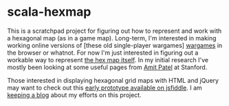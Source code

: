 scala-hexmap
============

This is a scratchpad project for figuring out how to represent and work with 
a hexagonal map (as in a game map).  Long-term, I'm interested in making 
working online versions of [these old single-player wargames] [wargames] 
in the browser or whatnot.  For now I'm just interested in figuring out a 
workable way to represent [the hex map itself][map].  In my initial research 
I've mostly been looking at some useful pages from [Amit Patel][amit] at 
Stanford.

Those interested in displaying hexagonal grid maps with HTML and jQuery may 
want to check out this [early prototype available on jsfiddle][jsfiddle].  I 
am [keeping a blog][blog] about my efforts on this project. 

[wargames]: http://dwarfstar.brainiac.com/ds_index.html
[map]: http://dwarfstar.brainiac.com/barbarianprince/barbarianprince_map1.jpg
[amit]: http://www-cs-students.stanford.edu/~amitp/game-programming/grids/
[jsfiddle]: http://jsfiddle.net/timgilbert/zgcHL/3/
[blog]: http://timgilbert.wordpress.com/category/scala/hexmap/
